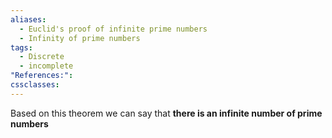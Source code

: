 ```yaml
---
aliases:
  - Euclid's proof of infinite prime numbers
  - Infinity of prime numbers
tags:
  - Discrete
  - incomplete
"References:": 
cssclasses:
---
```

Based on this theorem we can say that **there is an infinite number of prime numbers**
